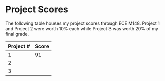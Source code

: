 # Project Scores
The following table houses my project scores through ECE M148. 
Project 1 and Project 2 were worth 10% each while Project 3 was worth 20% of my final grade.

| Project # | Score |
--- | ---
1 | 91
2 |
3 |

